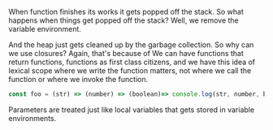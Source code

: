 When function finishes its works it gets popped off the stack.
So what happens when things get popped off the stack?
Well, we remove the variable environment.

And the heap just gets cleaned up by the garbage collection.
So why can we use closures? Again, that's because of 
We can have functions that return functions, functions as first class citizens, and we have this idea of lexical scope where we write the function matters, not where we call the function or where we invoke the function.

```js
const foo = (str) => (number) => (boolean)=> console.log(str, number, boolean);
```

Parameters are treated just like local variables that gets stored in variable environments.